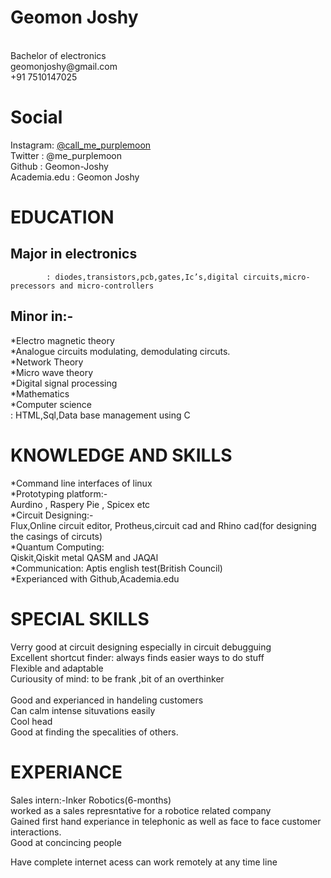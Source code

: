 # Geomon Joshy
<br>
Bachelor of electronics<br>
geomonjoshy@gmail.com<br>
+91 7510147025<br>

# Social
Instagram: <a href = "https://www.instagram.com/call_me_purplemoon/">@call_me_purplemoon </a> <br>
Twitter : @me_purplemoon <br>
Github : Geomon-Joshy <br>
Academia.edu : Geomon Joshy <br>

# EDUCATION

## Major in electronics
			: diodes,transistors,pcb,gates,Ic’s,digital circuits,micro-precessors and micro-controllers 
			
## Minor in:-
*Electro magnetic theory <br>
*Analogue circuits modulating, demodulating circuts.  <br>
*Network Theory <br>
*Micro wave theory <br>
*Digital signal processing <br>
*Mathematics <br>
*Computer science <br>
			:­  HTML,Sql,Data base management using C <br>

# KNOWLEDGE AND SKILLS
*Command line interfaces of linux <br>
*Prototyping platform:- <br>
		Aurdino , Raspery Pie , Spicex etc <br>
*Circuit Designing:- <br>
		Flux,Online circuit editor, Protheus,circuit cad and Rhino cad(for designing the casings of circuts) <br>
*Quantum Computing:­ <br>
		Qiskit,Qiskit metal QASM and JAQAl <br>
*Communication:­
		Aptis english test(British Council) <br>
*Experianced with Github,Academia.edu <br>

# SPECIAL SKILLS
Verry good at circuit designing especially in circuit debugguing <br>
Excellent shortcut finder:­ always finds easier ways to do stuff <br>
Flexible and adaptable <br>
Curiousity of mind:­ to be frank ,bit of an overthinker <br>  
Good and experianced in handeling customers <br>
Can calm intense situvations easily <br>
Cool head <br>
Good at finding the specalities of others. <br>
# EXPERIANCE
Sales intern:-Inker Robotics(6-months) <br>
    worked as a sales represntative for a robotice related company <br>
    Gained first hand experiance in telephonic as well as face to face customer interactions. <br>
    Good at concincing people <br>
    
Have complete internet acess can work remotely at any time line <br>
